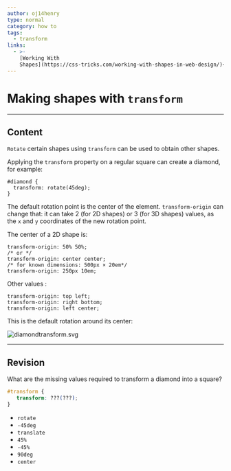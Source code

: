 ```yaml
---
author: oj14henry
type: normal
category: how to
tags:
  - transform
links:
  - >-
    [Working With
    Shapes](https://css-tricks.com/working-with-shapes-in-web-design/){article}
---
```


# Making shapes with `transform`


---

## Content

`Rotate` certain shapes using `transform` can be used to obtain other shapes.

Applying the `transform` property on a regular square can create a diamond, for example:

```plain-text
#diamond {
  transform: rotate(45deg);
}
```

The default rotation point is the center of the element. `transform-origin` can change that: it can take 2 (for 2D shapes) or 3 (for 3D shapes) values, as the `x` and `y` coordinates of the new rotation point.

The center of a 2D shape is:

```plain-text
transform-origin: 50% 50%;
/* or */
transform-origin: center center;
/* for known dimensions: 500px × 20em*/
transform-origin: 250px 10em;
```

Other values :

```plain-text
transform-origin: top left;
transform-origin: right bottom;
transform-origin: left center;
```

This is the default rotation around its center:

![diamondtransform.svg](https://img.enkipro.com/afacbc50fedc953093d5d1aba5b4d385.png)


---

## Revision

What are the missing values required to transform a diamond into a square?

```css
#transform {
   transform: ???(???);
}
```

- `rotate`
- `-45deg`
- `translate`
- `45%`
- `-45%`
- `90deg`
- `center`
 

